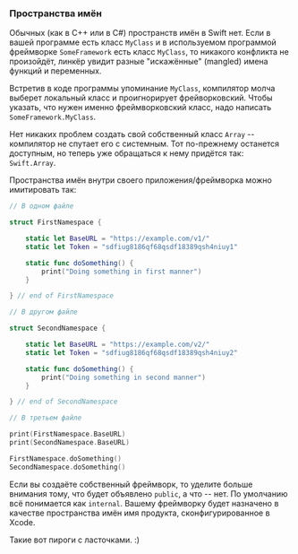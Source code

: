 ### Пространства имён

Обычных (как в C++ или в C#) пространств имён в Swift нет. Если в вашей программе есть класс `MyClass` и в используемом программой фреймворке `SomeFramework` есть класс `MyClass`, то никакого конфликта не произойдёт, линкёр увидит разные "искажённые" (mangled) имена функций и переменных.

Встретив в коде программы упоминание `MyClass`, компилятор молча выберет локальный класс и проигнорирует фрейворковский. Чтобы указать, что нужен именно фреймворковский класс, надо написать `SomeFramework.MyClass`.

Нет никаких проблем создать свой собственный класс `Array` -- компилятор не спутает его с системным. Тот по-прежнему останется доступным, но теперь уже обращаться к нему придётся так: `Swift.Array`.

Пространства имён внутри своего приложения/фреймворка можно имитировать так:

```swift
// В одном файле

struct FirstNamespace {

    static let BaseURL = "https://example.com/v1/"
    static let Token = "sdfiug8186qf68qsdf18389qsh4niuy1"

    static func doSomething() {
        print("Doing something in first manner")
    }

} // end of FirstNamespace

// В другом файле

struct SecondNamespace {

    static let BaseURL = "https://example.com/v2/"
    static let Token = "sdfiug8186qf68qsdf18389qsh4niuy2"

    static func doSomething() {
        print("Doing something in second manner")
    }

} // end of SecondNamespace

// В третьем файле

print(FirstNamespace.BaseURL)
print(SecondNamespace.BaseURL)

FirstNamespace.doSomething()
SecondNamespace.doSomething()
```

Если вы создаёте собственный фреймворк, то уделите больше внимания тому, что будет объявлено `public`, а что -- нет. По умолчанию всё понимается как `internal`. Вашему фреймворку будет назначено в качестве пространства имён имя продукта, сконфигурированное в Xcode.

Такие вот пироги с ласточками. :)
